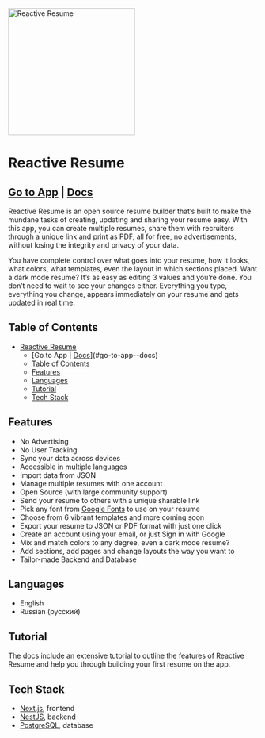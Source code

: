 <img src="https://rxresu.me/images/logos/logo.png" alt="Reactive Resume" width="256px" height="256px" />

# Reactive Resume

## [Go to App](https://rxresu.me) | [Docs](https://docs.rxresu.me)

Reactive Resume is an open source resume builder that’s built to make the mundane tasks of creating, updating and sharing your resume easy. With this app, you can create multiple resumes, share them with recruiters through a unique link and print as PDF, all for free, no advertisements, without losing the integrity and privacy of your data.

You have complete control over what goes into your resume, how it looks, what colors, what templates, even the layout in which sections placed. Want a dark mode resume? It’s as easy as editing 3 values and you’re done. You don’t need to wait to see your changes either. Everything you type, everything you change, appears immediately on your resume and gets updated in real time.

## Table of Contents

- [Reactive Resume](#reactive-resume)
  - [Go to App | [Docs](https://docs.rxresu.me)](#go-to-app--docs)
  - [Table of Contents](#table-of-contents)
  - [Features](#features)
  - [Languages](#languages)
  - [Tutorial](#tutorial)
  - [Tech Stack](#tech-stack)

## Features

- No Advertising
- No User Tracking
- Sync your data across devices
- Accessible in multiple languages
- Import data from JSON
- Manage multiple resumes with one account
- Open Source (with large community support)
- Send your resume to others with a unique sharable link
- Pick any font from [Google Fonts](https://fonts.google.com/) to use on your resume
- Choose from 6 vibrant templates and more coming soon
- Export your resume to JSON or PDF format with just one click
- Create an account using your email, or just Sign in with Google
- Mix and match colors to any degree, even a dark mode resume?
- Add sections, add pages and change layouts the way you want to
- Tailor-made Backend and Database

## Languages

- English
- Russian (русский)


## Tutorial

The docs include an extensive tutorial to outline the features of Reactive Resume and help you through building your first resume on the app.

## Tech Stack

- [Next.js](https://nextjs.org/), frontend
- [NestJS](https://nestjs.com/), backend
- [PostgreSQL](https://www.postgresql.org/), database


